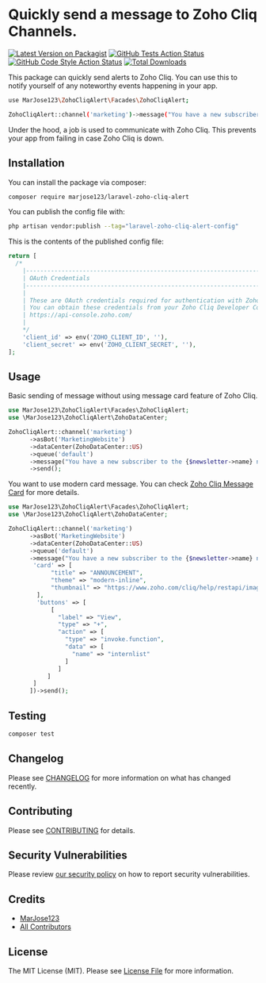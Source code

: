 # Quickly send a message to Zoho Cliq Channels.

[![Latest Version on Packagist](https://img.shields.io/packagist/v/marjose123/laravel-zoho-cliq-alert.svg?style=flat-square)](https://packagist.org/packages/marjose123/laravel-zoho-cliq-alert)
[![GitHub Tests Action Status](https://img.shields.io/github/actions/workflow/status/marjose123/laravel-zoho-cliq-alert/run-tests.yml?branch=main&label=tests&style=flat-square)](https://github.com/marjose123/laravel-zoho-cliq-alert/actions?query=workflow%3Arun-tests+branch%3Amain)
[![GitHub Code Style Action Status](https://img.shields.io/github/actions/workflow/status/marjose123/laravel-zoho-cliq-alert/fix-php-code-style-issues.yml?branch=main&label=code%20style&style=flat-square)](https://github.com/marjose123/laravel-zoho-cliq-alert/actions?query=workflow%3A"Fix+PHP+code+style+issues"+branch%3Amain)
[![Total Downloads](https://img.shields.io/packagist/dt/marjose123/laravel-zoho-cliq-alert.svg?style=flat-square)](https://packagist.org/packages/marjose123/laravel-zoho-cliq-alert)

This package can quickly send alerts to Zoho Cliq. You can use this to notify yourself of any noteworthy events happening in your app.

```Bash
use MarJose123\ZohoCliqAlert\Facades\ZohoCliqAlert;

ZohoCliqAlert::channel('marketing')->message("You have a new subscriber to the {$newsletter->name} newsletter!");
```
Under the hood, a job is used to communicate with Zoho Cliq. This prevents your app from failing in case Zoho Cliq is down.

## Installation

You can install the package via composer:

```bash
composer require marjose123/laravel-zoho-cliq-alert
```

You can publish the config file with:

```bash
php artisan vendor:publish --tag="laravel-zoho-cliq-alert-config"
```

This is the contents of the published config file:

```php
return [
  /*
    |--------------------------------------------------------------------------
    | OAuth Credentials
    |--------------------------------------------------------------------------
    |
    | These are OAuth credentials required for authentication with Zoho Cliq API.
    | You can obtain these credentials from your Zoho Cliq Developer Console:
    | https://api-console.zoho.com/
    |
    */
    'client_id' => env('ZOHO_CLIENT_ID', ''),
    'client_secret' => env('ZOHO_CLIENT_SECRET', ''),
];
```

## Usage

Basic sending of message without using message card feature of Zoho Cliq.
```php
use MarJose123\ZohoCliqAlert\Facades\ZohoCliqAlert;
use \MarJose123\ZohoCliqAlert\ZohoDataCenter;

ZohoCliqAlert::channel('marketing')
      ->asBot('MarketingWebsite')
      ->dataCenter(ZohoDataCenter::US)
      ->queue('default')
      ->message("You have a new subscriber to the {$newsletter->name} newsletter!")
      ->send();
```

You want to use modern card message. You can check [Zoho Cliq Message Card](https://www.zoho.com/cliq/help/restapi/v2/#Message_Cards) for more details.
```php
use MarJose123\ZohoCliqAlert\Facades\ZohoCliqAlert;
use \MarJose123\ZohoCliqAlert\ZohoDataCenter;

ZohoCliqAlert::channel('marketing')
      ->asBot('MarketingWebsite')
      ->dataCenter(ZohoDataCenter::US)
      ->queue('default')
      ->message("You have a new subscriber to the {$newsletter->name} newsletter!",[
       'card' => [
            "title" => "ANNOUNCEMENT",
            "theme" => "modern-inline",
            "thumbnail" => "https://www.zoho.com/cliq/help/restapi/images/announce_icon.png"
        ],
        'buttons' => [
            [
              "label" => "View",
              "type" => "+",
              "action" => [
                "type" => "invoke.function",
                "data" => [
                  "name" => "internlist"
                ]
              ]
           ]       
       ]
      ])->send();
```

## Testing

```bash
composer test
```

## Changelog

Please see [CHANGELOG](CHANGELOG.md) for more information on what has changed recently.

## Contributing

Please see [CONTRIBUTING](CONTRIBUTING.md) for details.

## Security Vulnerabilities

Please review [our security policy](../../security/policy) on how to report security vulnerabilities.

## Credits

- [MarJose123](https://github.com/MarJose123)
- [All Contributors](../../contributors)

## License

The MIT License (MIT). Please see [License File](LICENSE.md) for more information.
